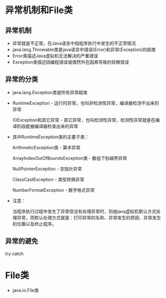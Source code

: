 # 异常机制和File类 

## 异常机制

* 异常就是不正常，在Java语言中指程序执行中发生的不正常情况
* java.lang.Throwable类是java语言中错误(Error)和异常(Exception)的超类
* Error类描述Java虚拟机无法解决的严重错误
* Exception类描述因编程错误或偶然外在因素导致的轻微错误

## 异常的分类

* java.lang.Exception类是所有异常超类 

* RuntimeException - 运行时异常，也叫非检测性异常，编译器检测不出来的异常

  IOException和其它异常 - 其它异常，也叫检测性异常，检测性异常就是在编译阶段能被编译器检查出来的异常 

* 其中RuntimeException类的主要子类：

  ArithmeticException类 - 算术异常

  ArrayIndexOutOfBoundsException类 - 数组下标越界异常

  NullPointerException - 空指针异常

  ClassCastException - 类型转换异常

  NumberFormatException - 数字格式异常

* 注意：

  当程序执行过程中发生了异常但没有处理异常时，则由java虚拟机默认方式处理异常，而默认处理方式就是：打印异常的名称、异常发生的原因、异常发生的位置以及终止程序。

## 异常的避免

try catch

# File类

* java.io.File类
